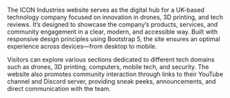 The ICON Industries website serves as the digital hub for a UK-based technology company focused on innovation in drones, 3D printing, and tech reviews. It’s designed to showcase the company’s products, services, and community engagement in a clear, modern, and accessible way. Built with responsive design principles using Bootstrap 5, the site ensures an optimal experience across devices—from desktop to mobile.

Visitors can explore various sections dedicated to different tech domains such as drones, 3D printing, computers, mobile tech, and security. The website also promotes community interaction through links to their YouTube channel and Discord server, providing sneak peeks, announcements, and direct communication with the team.
